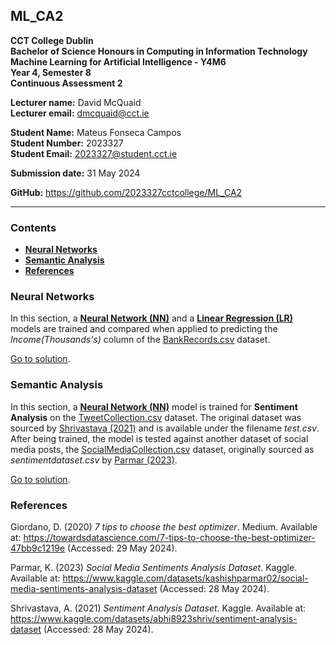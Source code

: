 ## ML_CA2

**CCT College Dublin**  
**Bachelor of Science Honours in Computing in Information Technology**  
**Machine Learning for Artificial Intelligence - Y4M6**  
**Year 4, Semester 8**  
**Continuous Assessment 2**

**Lecturer name:** David McQuaid  
**Lecturer email:** dmcquaid@cct.ie

**Student Name:** Mateus Fonseca Campos  
**Student Number:** 2023327  
**Student Email:** 2023327@student.cct.ie

**Submission date:** 31 May 2024

**GitHub:** https://github.com/2023327cctcollege/ML_CA2
___

### Contents

- [**Neural Networks**](#Neural-Networks)
- [**Semantic Analysis**](#Semantic-Analysis)
- [**References**](#References)

### Neural Networks

In this section, a [**Neural Network (NN)**]() and a [**Linear Regression (LR)**]() models are trained and compared when applied to predicting the *Income(Thousands's)* column of the [BankRecords.csv](data/BankRecords.csv) dataset.

[Go to solution]().

### Semantic Analysis

In this section, a [**Neural Network (NN)**]() model is trained for **Sentiment Analysis** on the [TweetCollection.csv](data/TweetCollection.csv) dataset. The original dataset was sourced by [Shrivastava (2021)](#(Shrivastava,-2021)) and is available under the filename *test.csv*. After being trained, the model is tested against another dataset of social media posts, the [SocialMediaCollection.csv]() dataset, originally sourced as *sentimentdataset.csv* by [Parmar (2023)](#(Parmar,-2023)).

[Go to solution]().

### References

<span id="(Giordano,-2020)">Giordano, D. (2020) *7 tips to choose the best optimizer*. Medium. Available at: https://towardsdatascience.com/7-tips-to-choose-the-best-optimizer-47bb9c1219e (Accessed: 29 May 2024).</span>

<span id="(Parmar,-2023)">Parmar, K. (2023) *Social Media Sentiments Analysis Dataset*. Kaggle. Available at: https://www.kaggle.com/datasets/kashishparmar02/social-media-sentiments-analysis-dataset (Accessed: 28 May 2024).</span>

<span id="(Shrivastava,-2021)">Shrivastava, A. (2021) *Sentiment Analysis Dataset*. Kaggle. Available at: https://www.kaggle.com/datasets/abhi8923shriv/sentiment-analysis-dataset (Accessed: 28 May 2024).</span>